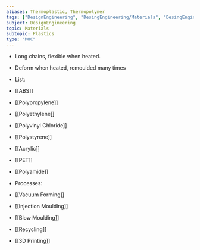 ```yaml
---
aliases: Thermoplastic, Thermopolymer
tags: ["DesignEngineering", "DesingEngineering/Materials", "DesingEngineering/Materials/Plastics", "DesingEngineering/Materials/Plastics/Materials"]
subject: DesignEngineering
topic: Materials
subtopic: Plastics
type: "MOC"
---
```


- Long chains, flexible when heated.
- Deform when heated, remoulded many times

 - List:
  - [[ABS]]
  - [[Polypropylene]]
  - [[Polyethylene]]
  - [[Polyvinyl Chloride]]
  - [[Polystyrene]]
  - [[Acrylic]]
  - [[PET]]
  - [[Polyamide]]

 - Processes:
  - [[Vacuum Forming]]
  - [[Injection Moulding]]
  - [[Blow Moulding]]
  - [[Recycling]]
  - [[3D Printing]]